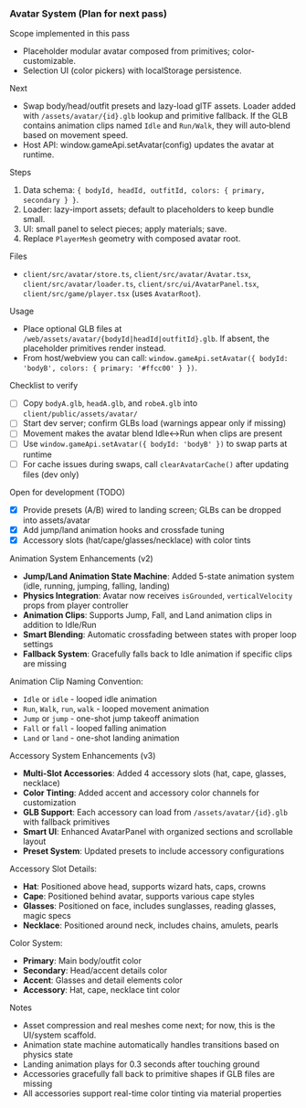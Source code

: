 ### Avatar System (Plan for next pass)

Scope implemented in this pass
- Placeholder modular avatar composed from primitives; color-customizable.
- Selection UI (color pickers) with localStorage persistence.

Next
- Swap body/head/outfit presets and lazy-load glTF assets. Loader added with `/assets/avatar/{id}.glb` lookup and primitive fallback. If the GLB contains animation clips named `Idle` and `Run/Walk`, they will auto‑blend based on movement speed.
- Host API: window.gameApi.setAvatar(config) updates the avatar at runtime.

Steps
1. Data schema: `{ bodyId, headId, outfitId, colors: { primary, secondary } }`.
2. Loader: lazy-import assets; default to placeholders to keep bundle small.
3. UI: small panel to select pieces; apply materials; save.
4. Replace `PlayerMesh` geometry with composed avatar root.

Files
- `client/src/avatar/store.ts`, `client/src/avatar/Avatar.tsx`, `client/src/avatar/loader.ts`, `client/src/ui/AvatarPanel.tsx`, `client/src/game/player.tsx` (uses `AvatarRoot`).

Usage
- Place optional GLB files at `/web/assets/avatar/{bodyId|headId|outfitId}.glb`. If absent, the placeholder primitives render instead.
 - From host/webview you can call: `window.gameApi.setAvatar({ bodyId: 'bodyB', colors: { primary: '#ffcc00' } })`.

Checklist to verify
- [ ] Copy `bodyA.glb`, `headA.glb`, and `robeA.glb` into `client/public/assets/avatar/`
- [ ] Start dev server; confirm GLBs load (warnings appear only if missing)
- [ ] Movement makes the avatar blend Idle↔Run when clips are present
- [ ] Use `window.gameApi.setAvatar({ bodyId: 'bodyB' })` to swap parts at runtime
- [ ] For cache issues during swaps, call `clearAvatarCache()` after updating files (dev only)

Open for development (TODO)
- [x] Provide presets (A/B) wired to landing screen; GLBs can be dropped into assets/avatar
- [x] Add jump/land animation hooks and crossfade tuning
- [x] Accessory slots (hat/cape/glasses/necklace) with color tints

Animation System Enhancements (v2)
- **Jump/Land Animation State Machine**: Added 5-state animation system (idle, running, jumping, falling, landing)
- **Physics Integration**: Avatar now receives `isGrounded`, `verticalVelocity` props from player controller
- **Animation Clips**: Supports Jump, Fall, and Land animation clips in addition to Idle/Run
- **Smart Blending**: Automatic crossfading between states with proper loop settings
- **Fallback System**: Gracefully falls back to Idle animation if specific clips are missing

Animation Clip Naming Convention:
- `Idle` or `idle` - looped idle animation
- `Run`, `Walk`, `run`, `walk` - looped movement animation  
- `Jump` or `jump` - one-shot jump takeoff animation
- `Fall` or `fall` - looped falling animation
- `Land` or `land` - one-shot landing animation

Accessory System Enhancements (v3)
- **Multi-Slot Accessories**: Added 4 accessory slots (hat, cape, glasses, necklace)
- **Color Tinting**: Added accent and accessory color channels for customization
- **GLB Support**: Each accessory can load from `/assets/avatar/{id}.glb` with fallback primitives
- **Smart UI**: Enhanced AvatarPanel with organized sections and scrollable layout
- **Preset System**: Updated presets to include accessory configurations

Accessory Slot Details:
- **Hat**: Positioned above head, supports wizard hats, caps, crowns
- **Cape**: Positioned behind avatar, supports various cape styles
- **Glasses**: Positioned on face, includes sunglasses, reading glasses, magic specs
- **Necklace**: Positioned around neck, includes chains, amulets, pearls

Color System:
- **Primary**: Main body/outfit color
- **Secondary**: Head/accent details color  
- **Accent**: Glasses and detail elements color
- **Accessory**: Hat, cape, necklace tint color

Notes
- Asset compression and real meshes come next; for now, this is the UI/system scaffold.
- Animation state machine automatically handles transitions based on physics state
- Landing animation plays for 0.3 seconds after touching ground
- Accessories gracefully fall back to primitive shapes if GLB files are missing
- All accessories support real-time color tinting via material properties


